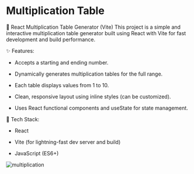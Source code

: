 # Multiplication Table

🔢 React Multiplication Table Generator (Vite)
This project is a simple and interactive multiplication table generator built using React with Vite for fast development and build performance.

✨ Features:

- Accepts a starting and ending number.

- Dynamically generates multiplication tables for the full range.

- Each table displays values from 1 to 10.

- Clean, responsive layout using inline styles (can be customized).

- Uses React functional components and useState for state management.

🚀 Tech Stack:

- React

- Vite (for lightning-fast dev server and build)

- JavaScript (ES6+)

![multiplication](./src/assets/Screenshot%202025-05-25%20at%201.14.58 PM.png)
